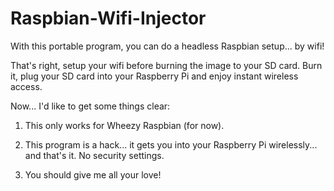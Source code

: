 Raspbian-Wifi-Injector
======================

With this portable program, you can do a headless Raspbian setup... by wifi!

That's right, setup your wifi before burning the image to your SD card.  Burn it, plug your SD card into your Raspberry Pi and enjoy instant wireless access.

Now... I'd like to get some things clear:

1) This only works for Wheezy Raspbian (for now).

2) This program is a hack... it gets you into your Raspberry Pi wirelessly... and that's it.  No security settings.

3) You should give me all your love!
